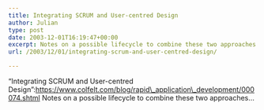 ```yaml
---
title: Integrating SCRUM and User-centred Design
author: Julian
type: post
date: 2003-12-01T16:19:47+00:00
excerpt: Notes on a possible lifecycle to combine these two approaches...
url: /2003/12/01/integrating-scrum-and-user-centred-design/

---
```

&#8220;Integrating SCRUM and User-centred Design&#8221;:https://www.colfelt.com/blog/rapid\_application\_development/000074.shtml Notes on a possible lifecycle to combine these two approaches&#8230;